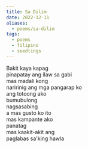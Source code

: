 ```yaml
---
title: Sa Dilim
date: 2022-12-11
aliases:
  - poems/sa-dilim
tags:
  - poems
  - filipino
  - seedlings
---
```

Bakit kaya kapag  
pinapatay ang ilaw sa gabi  
mas madali kong  
naririnig ang mga pangarap ko  
ang totoong ako  
bumubulong  
nagsasabing  
a mas gusto ko ito  
mas kampante ako  
panatag  
mas kaakit-akit ang  
paglabas sa'king hawla  